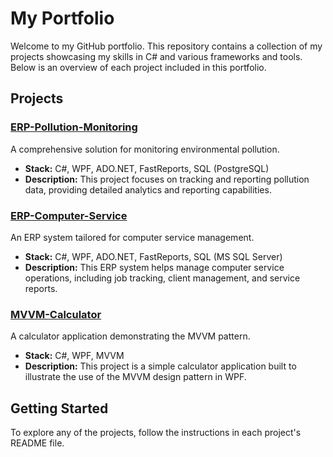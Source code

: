 # My Portfolio

Welcome to my GitHub portfolio. This repository contains a collection of my projects showcasing my skills in C# and various frameworks and tools. Below is an overview of each project included in this portfolio.

## Projects

### [ERP-Pollution-Monitoring](/ERP-Pollution-Monitoring/README.md)

A comprehensive solution for monitoring environmental pollution.

- **Stack:** C#, WPF, ADO.NET, FastReports, SQL (PostgreSQL)
- **Description:** This project focuses on tracking and reporting pollution data, providing detailed analytics and reporting capabilities.

### [ERP-Computer-Service](/ERP-Computer-Service/README.md)

An ERP system tailored for computer service management.

- **Stack:** C#, WPF, ADO.NET, FastReports, SQL (MS SQL Server)
- **Description:** This ERP system helps manage computer service operations, including job tracking, client management, and service reports.

### [MVVM-Calculator](/MVVM-Calculator/README.md)

A calculator application demonstrating the MVVM pattern.

- **Stack:** C#, WPF, MVVM
- **Description:** This project is a simple calculator application built to illustrate the use of the MVVM design pattern in WPF.

## Getting Started

To explore any of the projects, follow the instructions in each project's README file.
